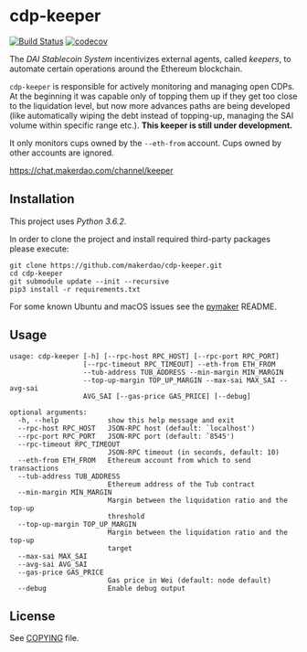 # cdp-keeper

[![Build Status](https://travis-ci.org/makerdao/cdp-keeper.svg?branch=master)](https://travis-ci.org/makerdao/cdp-keeper)
[![codecov](https://codecov.io/gh/makerdao/cdp-keeper/branch/master/graph/badge.svg)](https://codecov.io/gh/makerdao/cdp-keeper)

The _DAI Stablecoin System_ incentivizes external agents, called _keepers_,
to automate certain operations around the Ethereum blockchain.

`cdp-keeper` is responsible for actively monitoring and managing open CDPs.
At the beginning it was capable only of topping them up if they get too close
to the liquidation level, but now more advances paths are being developed
(like automatically wiping the debt instead of topping-up, managing the SAI
volume within specific range etc.). **This keeper is still under development.**

It only monitors cups owned by the `--eth-from` account. Cups owned by other
accounts are ignored.

<https://chat.makerdao.com/channel/keeper>

## Installation

This project uses *Python 3.6.2*.

In order to clone the project and install required third-party packages please execute:
```
git clone https://github.com/makerdao/cdp-keeper.git
cd cdp-keeper
git submodule update --init --recursive
pip3 install -r requirements.txt
```

For some known Ubuntu and macOS issues see the [pymaker](https://github.com/makerdao/pymaker) README.

## Usage

```
usage: cdp-keeper [-h] [--rpc-host RPC_HOST] [--rpc-port RPC_PORT]
                  [--rpc-timeout RPC_TIMEOUT] --eth-from ETH_FROM
                  --tub-address TUB_ADDRESS --min-margin MIN_MARGIN
                  --top-up-margin TOP_UP_MARGIN --max-sai MAX_SAI --avg-sai
                  AVG_SAI [--gas-price GAS_PRICE] [--debug]

optional arguments:
  -h, --help            show this help message and exit
  --rpc-host RPC_HOST   JSON-RPC host (default: `localhost')
  --rpc-port RPC_PORT   JSON-RPC port (default: `8545')
  --rpc-timeout RPC_TIMEOUT
                        JSON-RPC timeout (in seconds, default: 10)
  --eth-from ETH_FROM   Ethereum account from which to send transactions
  --tub-address TUB_ADDRESS
                        Ethereum address of the Tub contract
  --min-margin MIN_MARGIN
                        Margin between the liquidation ratio and the top-up
                        threshold
  --top-up-margin TOP_UP_MARGIN
                        Margin between the liquidation ratio and the top-up
                        target
  --max-sai MAX_SAI
  --avg-sai AVG_SAI
  --gas-price GAS_PRICE
                        Gas price in Wei (default: node default)
  --debug               Enable debug output
```

## License

See [COPYING](https://github.com/makerdao/cdp-keeper/blob/master/COPYING) file.
